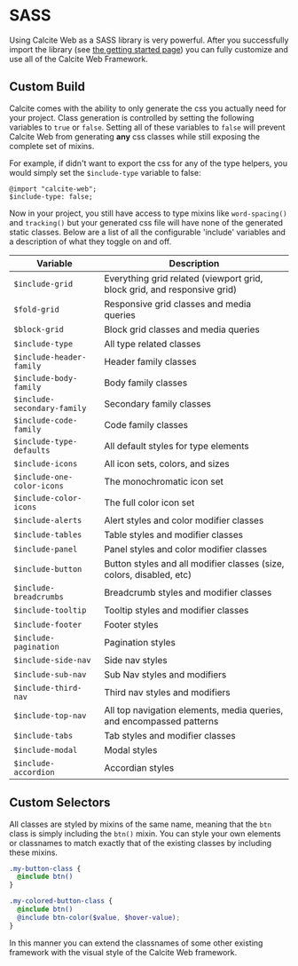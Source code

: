 # SASS

Using Calcite Web as a SASS library is very powerful. After you successfully import the library (see [the getting started page]({{relativepath}})) you can fully customize and use all of the Calcite Web Framework.

## Custom Build

Calcite comes with the ability to only generate the css you actually need for your project. Class generation is controlled by setting the following variables to `true` or `false`. Setting all of these variables to `false` will prevent Calcite Web from generating **any** css classes while still exposing the complete set of mixins.

For example, if didn't want to export the css for any of the type helpers, you would simply set the `$include-type` variable to false:

```
@import "calcite-web";
$include-type: false;
```

Now in your project, you still have access to type mixins like `word-spacing()` and `tracking()` but your generated css file will have none of the generated static classes. Below are a list of all the configurable 'include' variables and a description of what they toggle on and off.

| Variable                    | Description                                                              |
| --------------------------- | ------------------------------------------------------------------------ |
| `$include-grid`             | Everything grid related (viewport grid, block grid, and responsive grid) |
| `$fold-grid`                | Responsive grid classes and media queries                                |
| `$block-grid`               | Block grid classes and media queries                                     |
| `$include-type`             | All type related classes                                                 |
| `$include-header-family`    | Header family classes                                                    |
| `$include-body-family`      | Body family classes                                                      |
| `$include-secondary-family` | Secondary family classes                                                 |
| `$include-code-family`      | Code family classes                                                      |
| `$include-type-defaults`    | All default styles for type elements                                     |
| `$include-icons`            | All icon sets, colors, and sizes                                         |
| `$include-one-color-icons`  | The monochromatic icon set                                               |
| `$include-color-icons`      | The full color icon set                                                  |
| `$include-alerts`           | Alert styles and color modifier classes                                  |
| `$include-tables`           | Table styles and modifier classes                                        |
| `$include-panel`            | Panel styles and color modifier classes                                  |
| `$include-button`           | Button styles and all modifier classes (size, colors, disabled, etc)     |
| `$include-breadcrumbs`      | Breadcrumb styles and modifier classes                                   |
| `$include-tooltip`          | Tooltip styles and modifier classes                                      |
| `$include-footer`           | Footer styles                                                            |
| `$include-pagination`       | Pagination styles                                                        |
| `$include-side-nav`         | Side nav styles                                                          |
| `$include-sub-nav`          | Sub Nav styles and modifiers                                             |
| `$include-third-nav`        | Third nav styles and modifiers                                           |
| `$include-top-nav`          | All top navigation elements, media queries, and encompassed patterns     |
| `$include-tabs`             | Tab styles and modifier classes                                          |
| `$include-modal`            | Modal styles                                                             |
| `$include-accordion`        | Accordian styles                                                         |

## Custom Selectors

All classes are styled by mixins of the same name, meaning that the `btn` class is simply including the `btn()` mixin. You can style your own elements or classnames to match exactly that of the existing classes by including these mixins.

```scss
.my-button-class {
  @include btn()
}

.my-colored-button-class {
  @include btn()
  @include btn-color($value, $hover-value);
}
```

In this manner you can extend the classnames of some other existing framework with the visual style of the Calcite Web framework.
